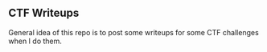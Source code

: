 ## CTF Writeups

General idea of this repo is to post some writeups for some CTF challenges when I do them. 
